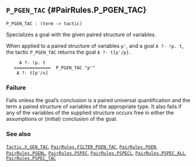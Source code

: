 ## `P_PGEN_TAC` {#PairRules.P_PGEN_TAC}


```
P_PGEN_TAC : (term -> tactic)
```



Specializes a goal with the given paired structure of variables.


When applied to a paired structure of variables `p'`, and a goal
`A ?- !p. t`, the tactic `P_PGEN_TAC` returns the goal `A ?- t[p'/p]`.
    
         A ?- !p. t
       ==============  P_PGEN_TAC "p'"
        A ?- t[p'/x]
    



### Failure

Fails unless the goal’s conclusion is a paired universal quantification
and the term a paired structure of variables of the appropriate type.
It also fails if any of the variables of the supplied structure occurs free
in either the assumptions or (initial) conclusion of the goal.

### See also

[`Tactic.X_GEN_TAC`](#Tactic.X_GEN_TAC), [`PairRules.FILTER_PGEN_TAC`](#PairRules.FILTER_PGEN_TAC), [`PairRules.PGEN`](#PairRules.PGEN), [`PairRules.PGENL`](#PairRules.PGENL), [`PairRules.PSPEC`](#PairRules.PSPEC), [`PairRules.PSPECL`](#PairRules.PSPECL), [`PairRules.PSPEC_ALL`](#PairRules.PSPEC_ALL), [`PairRules.PSPEC_TAC`](#PairRules.PSPEC_TAC)

